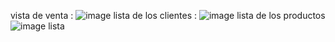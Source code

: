 vista de venta :
![image](https://github.com/user-attachments/assets/aa6e8e6c-5403-4bc6-9c35-47cef1a05bfd)
lista de los clientes :
![image](https://github.com/user-attachments/assets/5150b72a-48aa-498d-a10c-d36c87f0652f)
lista de los productos 
![image](https://github.com/user-attachments/assets/cf24fa79-87aa-452b-b4cf-a6f7ab7bec1b)
lista 

